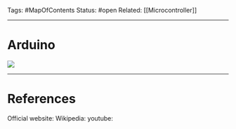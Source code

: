 Tags: #MapOfContents 
Status: #open
Related: [[Microcontroller]]

---
# Arduino

![](https://www.youtube.com/watch?v=tBq3sO1Z-7o&list=PLNyfXcjhOAwOF-7S-ZoW2wuQ6Y-4hfjMR)





---
# References
Official website:
Wikipedia:
youtube: